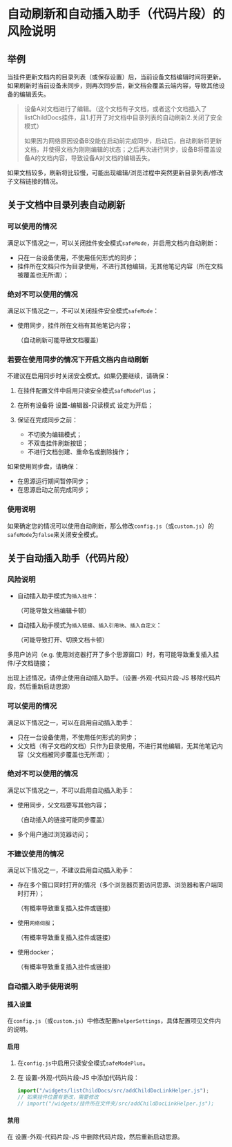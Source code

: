 # 自动刷新和自动插入助手（代码片段）的风险说明

## 举例

当挂件更新文档内的目录列表（或保存设置）后，当前设备文档编辑时间将更新。如果刷新时当前设备未同步，则再次同步后，新文档会覆盖云端内容，导致其他设备的编辑丢失。

> 设备A对文档进行了编辑。（这个文档有子文档，或者这个文档插入了listChildDocs挂件，且1.打开了对文档中目录列表的自动刷新2.关闭了安全模式）
> 
> 如果因为网络原因设备B没能在启动前完成同步，启动后，自动刷新将更新文档，并使得文档为刚刚编辑的状态；之后再次进行同步，设备B将覆盖设备A的文档内容，导致设备A对文档的编辑丢失。

如果文档较多，刷新将比较慢，可能出现编辑/浏览过程中突然更新目录列表/修改子文档链接的情况。

## 关于文档中目录列表自动刷新

### 可以使用的情况

满足以下情况之一，可以关闭挂件安全模式`safeMode`，并启用文档内自动刷新：

- 只在一台设备使用，不使用任何形式的同步；
- 挂件所在文档只作为目录使用，不进行其他编辑，无其他笔记内容（所在文档被覆盖也无所谓）；

### 绝对不可以使用的情况

满足以下情况之一，不可以关闭挂件安全模式`safeMode`：

- 使用同步，挂件所在文档有其他笔记内容；

  （自动刷新可能导致文档覆盖）

### 若要在使用同步的情况下开启文档内自动刷新

不建议在启用同步时关闭安全模式。如果仍要继续，请确保：

1. 在挂件配置文件中启用只读安全模式`safeModePlus`；
2. 在所有设备将 设置-编辑器-只读模式 设定为开启；
3. 保证在完成同步之前：

   - 不切换为编辑模式；
   - 不双击挂件刷新按钮；
   - 不进行文档创建、重命名或删除操作；

如果使用同步盘，请确保：

- 在思源运行期间暂停同步；
- 在思源启动之前完成同步；

### 使用说明

如果确定您的情况可以使用自动刷新，那么修改`config.js`（或`custom.js`）的`safeMode`为`false`来关闭安全模式。

## 关于自动插入助手（代码片段）

### 风险说明

- 自动插入助手模式为`插入挂件`：
  
  （可能导致文档编辑卡顿）

- 自动插入助手模式为`插入链接`、`插入引用块`、`插入自定义`：
  
  （可能导致打开、切换文档卡顿）

多用户访问（e.g. 使用浏览器打开了多个思源窗口）时，有可能导致重复插入挂件/子文档链接；

出现上述情况，请停止使用自动插入助手。（设置-外观-代码片段-JS 移除代码片段，然后重新启动思源）

### 可以使用的情况

满足以下情况之一，可以在启用自动插入助手：

- 只在一台设备使用，不使用任何形式的同步；
- 父文档（有子文档的文档）只作为目录使用，不进行其他编辑，无其他笔记内容（父文档被同步覆盖也无所谓）；

### 绝对不可以使用的情况

满足以下情况之一，不可以启用自动插入助手：

- 使用同步，父文档要写其他内容；

  （自动插入的链接可能同步覆盖）

- 多个用户通过浏览器访问；

### 不建议使用的情况

满足以下情况之一，不建议启用自动插入助手：

- 存在多个窗口同时打开的情况（多个浏览器页面访问思源、浏览器和客户端同时打开）；
  
  （有概率导致重复插入挂件或链接）

- 使用`网络伺服`；

  （有概率导致重复插入挂件或链接）

- 使用docker；

  （有概率导致重复插入挂件或链接）

### 自动插入助手使用说明

#### 插入设置

在`config.js`（或`custom.js`）中修改配置`helperSettings`，具体配置项见文件内的说明。

#### 启用

1. 在`config.js`中启用只读安全模式`safeModePlus`。

2. 在 设置-外观-代码片段-JS 中添加代码片段：

    ```javascript
    import("/widgets/listChildDocs/src/addChildDocLinkHelper.js");
    // 如果挂件位置有更改，需要修改
    // import("/widgets/挂件所在文件夹/src/addChildDocLinkHelper.js");
    ```

#### 禁用

在 设置-外观-代码片段-JS 中删除代码片段，然后重新启动思源。
